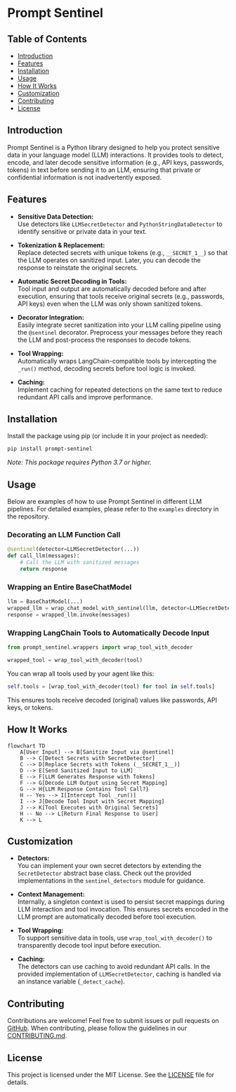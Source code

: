 
# Prompt Sentinel

## Table of Contents
- [Introduction](#introduction)
- [Features](#features)
- [Installation](#installation)
- [Usage](#usage)
- [How It Works](#how-it-works)
- [Customization](#customization)
- [Contributing](#contributing)
- [License](#license)

## Introduction
Prompt Sentinel is a Python library designed to help you protect sensitive data in your language model (LLM) interactions. It provides tools to detect, encode, and later decode sensitive information (e.g., API keys, passwords, tokens) in text before sending it to an LLM, ensuring that private or confidential information is not inadvertently exposed.

## Features

- **Sensitive Data Detection:**  
  Use detectors like `LLMSecretDetector` and `PythonStringDataDetector` to identify sensitive or private data in your text.

- **Tokenization & Replacement:**  
  Replace detected secrets with unique tokens (e.g., `__SECRET_1__`) so that the LLM operates on sanitized input. Later, you can decode the response to reinstate the original secrets.

- **Automatic Secret Decoding in Tools:**  
  Tool input and output are automatically decoded before and after execution, ensuring that tools receive original secrets (e.g., passwords, API keys) even when the LLM was only shown sanitized tokens.

- **Decorator Integration:**  
  Easily integrate secret sanitization into your LLM calling pipeline using the `@sentinel` decorator. Preprocess your messages before they reach the LLM and post-process the responses to decode tokens.

- **Tool Wrapping:**  
  Automatically wraps LangChain-compatible tools by intercepting the `_run()` method, decoding secrets before tool logic is invoked.

- **Caching:**  
  Implement caching for repeated detections on the same text to reduce redundant API calls and improve performance.

## Installation

Install the package using pip (or include it in your project as needed):

```bash
pip install prompt-sentinel
```

*Note: This package requires Python 3.7 or higher.*

## Usage

Below are examples of how to use Prompt Sentinel in different LLM pipelines. For detailed examples, please refer to the `examples` directory in the repository.

### Decorating an LLM Function Call

```python
@sentinel(detector=LLMSecretDetector(...))
def call_llm(messages):
    # Call the LLM with sanitized messages
    return response
```

### Wrapping an Entire BaseChatModel

```python
llm = BaseChatModel(...)
wrapped_llm = wrap_chat_model_with_sentinel(llm, detector=LLMSecretDetector(...))
response = wrapped_llm.invoke(messages)
```

### Wrapping LangChain Tools to Automatically Decode Input

```python
from prompt_sentinel.wrappers import wrap_tool_with_decoder

wrapped_tool = wrap_tool_with_decoder(tool)
```

You can wrap all tools used by your agent like this:

```python
self.tools = [wrap_tool_with_decoder(tool) for tool in self.tools]
```

This ensures tools receive decoded (original) values like passwords, API keys, or tokens.

## How It Works

```mermaid
flowchart TD
    A[User Input] --> B[Sanitize Input via @sentinel]
    B --> C[Detect Secrets with SecretDetector]
    C --> D[Replace Secrets with Tokens (__SECRET_1__)]
    D --> E[Send Sanitized Input to LLM]
    E --> F[LLM Generates Response with Tokens]
    F --> G[Decode LLM Output using Secret Mapping]
    G --> H{LLM Response Contains Tool Call?}
    H -- Yes --> I[Intercept Tool _run()]
    I --> J[Decode Tool Input with Secret Mapping]
    J --> K[Tool Executes with Original Secrets]
    H -- No --> L[Return Final Response to User]
    K --> L
```

## Customization

- **Detectors:**  
  You can implement your own secret detectors by extending the `SecretDetector` abstract base class. Check out the provided implementations in the `sentinel_detectors` module for guidance.

- **Context Management:**  
  Internally, a singleton context is used to persist secret mappings during LLM interaction and tool invocation. This ensures secrets encoded in the LLM prompt are automatically decoded before tool execution.

- **Tool Wrapping:**  
  To support sensitive data in tools, use `wrap_tool_with_decoder()` to transparently decode tool input before execution.

- **Caching:**  
  The detectors can use caching to avoid redundant API calls. In the provided implementation of `LLMSecretDetector`, caching is handled via an instance variable (`_detect_cache`).

## Contributing

Contributions are welcome! Feel free to submit issues or pull requests on [GitHub](https://github.com/yourusername/prompt-sentinel). When contributing, please follow the guidelines in our [CONTRIBUTING.md](CONTRIBUTING.md).

## License

This project is licensed under the MIT License. See the [LICENSE](LICENSE) file for details.
